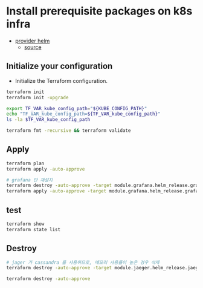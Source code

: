 # Install prerequisite packages on k8s infra

- [provider helm](https://registry.terraform.io/providers/hashicorp/helm/latest)
  - [source](https://github.com/hashicorp/terraform-provider-helm)


## Initialize your configuration

- Initialize the Terraform configuration.

```sh
terraform init
terraform init -upgrade

export TF_VAR_kube_config_path="${KUBE_CONFIG_PATH}"
echo "TF_VAR_kube_config_path=${TF_VAR_kube_config_path}"
ls -la $TF_VAR_kube_config_path

terraform fmt -recursive && terraform validate
```

## Apply

```sh
terraform plan
terraform apply -auto-approve

# grafana 만 재설치
terraform destroy -auto-approve -target module.grafana.helm_release.grafana
terraform apply -auto-approve -target module.grafana.helm_release.grafana
```

## test

```sh
terraform show
terraform state list
```

## Destroy

```sh
# jager 가 cassandra 를 사용하므로, 메모리 사용률이 높은 경우 삭제
terraform destroy -auto-approve -target module.jaeger.helm_release.jaeger

terraform destroy -auto-approve
```
